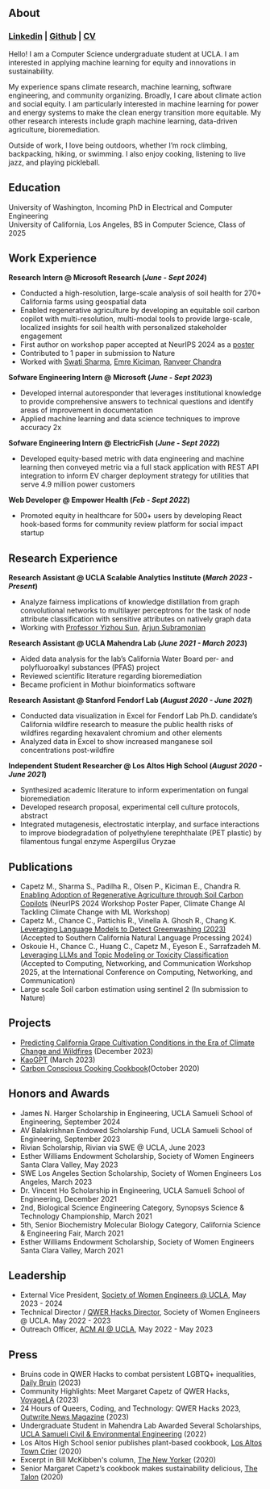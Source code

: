 ## About
### [Linkedin](https://www.linkedin.com/in/margaret-capetz/) | [Github](https://github.com/mcapetz) | [CV](https://drive.google.com/file/d/1dxHOlopy9wz00jT0IdudCiQDdQzTSRnB/view?usp=sharing)
Hello! I am a Computer Science undergraduate student at UCLA. I am interested in applying machine learning for equity and innovations in sustainability.

My experience spans climate research, machine learning, software engineering, and community organizing. Broadly, I care about climate action and social equity. I am particularly interested in machine learning for power and energy systems to make the clean energy transition more equitable. My other research interests include graph machine learning, data-driven agriculture, bioremediation. 

Outside of work, I love being outdoors, whether I’m rock climbing, backpacking, hiking, or swimming. I also enjoy cooking, listening to live jazz, and playing pickleball.

## Education
University of Washington, Incoming PhD in Electrical and Computer Engineering<br>
University of California, Los Angeles, BS in Computer Science, Class of 2025

## Work Experience
**Research Intern @ Microsoft Research (_June - Sept 2024_)**
- Conducted a high-resolution, large-scale analysis of soil health for 270+ California farms using geospatial data
- Enabled regenerative agriculture by developing an equitable soil carbon copilot with multi-resolution, multi-modal tools to provide large-scale, localized insights for soil health with personalized stakeholder engagement
- First author on workshop paper accepted at NeurIPS 2024 as a [poster](https://arxiv.org/abs/2411.16872)
- Contributed to 1 paper in submission to Nature
- Worked with [Swati Sharma](https://scholar.google.com/citations?user=J2nWkfsAAAAJ&hl=en), [Emre Kiciman](https://scholar.google.com/citations?hl=en&user=QZCU3NkAAAAJ), [Ranveer Chandra](https://scholar.google.com/citations?hl=en&user=Zq4ioqu5yb8C)
  
**Sofware Engineering Intern @ Microsoft (_June - Sept 2023_)**
- Developed internal autoresponder that leverages institutional knowledge to provide comprehensive answers to technical questions and identify areas of improvement in documentation
- Applied machine learning and data science techniques to improve accuracy 2x
  
**Sofware Engineering Intern @ ElectricFish (_June - Sept 2022_)**
- Developed equity-based metric with data engineering and machine learning then conveyed metric via a full stack application with REST API integration to inform EV charger deployment strategy for utilities that serve 4.9 million power customers
  
**Web Developer @ Empower Health (_Feb - Sept 2022_)**
- Promoted equity in healthcare for 500+ users by developing React hook-based forms for community review platform for social impact startup

## Research Experience
**Research Assistant @ UCLA Scalable Analytics Institute (_March 2023 - Present_)**
- Analyze fairness implications of knowledge distillation from graph convolutional networks to multilayer perceptrons for the task of node attribute classification with sensitive attributes on natively graph data
- Working with [Professor Yizhou Sun](https://web.cs.ucla.edu/~yzsun/), [Arjun Subramonian](https://arjunsubramonian.github.io/)
  
**Research Assistant @ UCLA Mahendra Lab (_June 2021 - March 2023_)**
- Aided data analysis for the lab’s California Water Board per- and polyfluoroalkyl substances (PFAS) project
- Reviewed scientific literature regarding bioremediation
- Became proficient in Mothur bioinformatics software
  
**Research Assistant @ Stanford Fendorf Lab (_August 2020 - June 2021_)**
- Conducted data visualization in Excel for Fendorf Lab Ph.D. candidate’s California wildfire research to measure the public health risks of wildfires regarding hexavalent chromium and other elements
- Analyzed data in Excel to show increased manganese soil concentrations post-wildfire
  
**Independent Student Researcher @ Los Altos High School (_August 2020 - June 2021_)**
- Synthesized academic literature to inform experimentation on fungal bioremediation
- Developed research proposal, experimental cell culture protocols, abstract
- Integrated mutagenesis, electrostatic interplay, and surface interactions to improve biodegradation of polyethylene terephthalate (PET plastic) by filamentous fungal enzyme Aspergillus Oryzae

## Publications
- Capetz M., Sharma S., Padilha R., Olsen P., Kiciman E., Chandra R. [Enabling Adoption of Regenerative Agriculture through Soil Carbon Copilots](https://arxiv.org/abs/2411.16872) (NeurIPS 2024 Workshop Poster Paper, Climate Change AI Tackling Climate Change with ML Workshop)
- Capetz M., Chance C., Pattichis R., Vinella A. Ghosh R., Chang K. [Leveraging Language Models to Detect Greenwashing (2023)](https://arxiv.org/abs/2311.01469) (Accepted to Southern California Natural Language Processing 2024)
- Oskouie H., Chance C., Huang C., Capetz M., Eyeson E., Sarrafzadeh M. [Leveraging LLMs and Topic Modeling or Toxicity Classification](https://github.com/mcapetz/cs247) (Accepted to Computing, Networking, and Communication Workshop 2025, at the International Conference on Computing, Networking, and Communication)
- Large scale Soil carbon estimation using sentinel 2 (In submission to Nature)


## Projects
- [Predicting California Grape Cultivation Conditions in the Era of Climate Change and Wildfires](https://github.com/mcapetz/cs269) (December 2023)
- [KaoGPT](https://github.com/mcapetz/ecec147) (March 2023)
- [Carbon Conscious Cooking Cookbook](https://github.com/mcapetz/Cookbook)(October 2020)

## Honors and Awards
- James N. Harger Scholarship in Engineering, UCLA Samueli School of Engineering, September 2024
- AV Balakrishnan Endowed Scholarship Fund, UCLA Samueli School of Engineering, September 2023
- Rivian Scholarship, Rivian via SWE @ UCLA, June 2023
- Esther Williams Endowment Scholarship, Society of Women Engineers Santa Clara Valley, May 2023
- SWE Los Angeles Section Scholarship, Society of Women Engineers Los Angeles, March 2023
- Dr. Vincent Ho Scholarship in Engineering, UCLA Samueli School of Engineering, December 2021
- 2nd, Biological Science Engineering Category, Synopsys Science & Technology Championship, March 2021
- 5th, Senior Biochemistry Molecular Biology Category, California Science & Engineering Fair, March 2021
- Esther Williams Endowment Scholarship, Society of Women Engineers Santa Clara Valley, March 2021

## Leadership
- External Vice President, [Society of Women Engineers @ UCLA](https://ucla.swe.org/), May 2023 - 2024
- Technical Director / [QWER Hacks Director](https://www.qwerhacks.com/), Society of Women Engineers @ UCLA. May 2022 - 2023
- Outreach Officer, [ACM AI @ UCLA](https://www.uclaacm.com/committees#ai), May 2022 - May 2023

## Press
- Bruins code in QWER Hacks to combat persistent LGBTQ+ inequalities, [Daily Bruin](https://dailybruin.com/2023/02/10/bruins-code-in-qwer-hacks-to-combat-persistent-lgbtq-inequalities) (2023)
- Community Highlights: Meet Margaret Capetz of QWER Hacks, [VoyageLA](https://voyagela.com/interview/community-highlights-meet-margaret-capetz-of-qwer-hacks/) (2023)
- 24 Hours of Queers, Coding, and Technology: QWER Hacks 2023, [Outwrite News Magazine](https://outwritenewsmag.org/2023/01/24-hours-of-queers-coding-and-technology-qwer-hacks-2023/) (2023)
- Undergraduate Student in Mahendra Lab Awarded Several Scholarships, [UCLA Samueli Civil & Environmental Engineering](https://www.cee.ucla.edu/undergraduate-student-in-mahendra-lab-awarded-several-scholarships/) (2022)
- Los Altos High School senior publishes plant-based cookbook, [Los Altos Town Crier](https://www.losaltosonline.com/schools/los-altos-high-school-senior-publishes-plant-based-cookbook/article_479e2bdd-d1d9-546b-b100-94715244f869.html) (2020)
- Excerpt in Bill McKibben's column, [The New Yorker](https://www.newyorker.com/news/annals-of-a-warming-planet/theres-nothing-sacred-about-nine-justices-a-livable-planet-on-the-other-hand) (2020)
- Senior Margaret Capetz’s cookbook makes sustainability delicious, [The Talon](https://lahstalon.org/carbon-conscious-cooking/) (2020)
